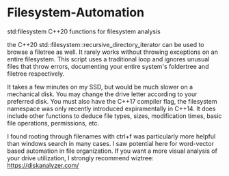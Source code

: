 # Filesystem-Automation
std:filesystem C++20 functions for filesystem analysis

the C++20 std::filesystem::recursive_directory_iterator can be used to browse a filetree as well.  It rarely works without throwing exceptions on an entire filesystem.  This script uses a traditional loop and ignores unusual files that throw errors, documenting your entire system's foldertree and filetree respectively.<br>

It takes a few minutes on my SSD, but would be much slower on a mechanical disk.  You may change the drive letter according to your preferred disk.  You must also have the C++17 compiler flag, the filesystem namespace was only recently introduced expiramentally in C++14.  It does include other functions to deduce file types, sizes, modification times, basic file operations, permissions, etc.<br>

I found rooting through filenames with ctrl+f was particularly more helpful than windows search in many cases.  I saw potential here for word-vector based automation in file organization.  If you want a more visual analysis of your drive utilization, I strongly recommend wiztree:<br>
https://diskanalyzer.com/
